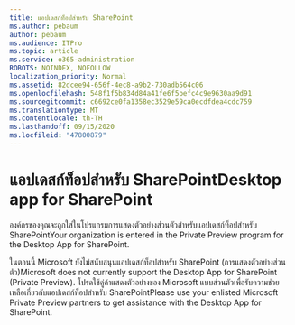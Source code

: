 ```yaml
---
title: แอปเดสก์ท็อปสำหรับ SharePoint
ms.author: pebaum
author: pebaum
ms.audience: ITPro
ms.topic: article
ms.service: o365-administration
ROBOTS: NOINDEX, NOFOLLOW
localization_priority: Normal
ms.assetid: 82dcee94-656f-4ec8-a9b2-730adb564c06
ms.openlocfilehash: 548f1f5b834d84a41fe6f5befc4c9e9630aa9d91
ms.sourcegitcommit: c6692ce0fa1358ec3529e59ca0ecdfdea4cdc759
ms.translationtype: MT
ms.contentlocale: th-TH
ms.lasthandoff: 09/15/2020
ms.locfileid: "47800879"
---
```

# <a name="desktop-app-for-sharepoint"></a><span data-ttu-id="2ef43-102">แอปเดสก์ท็อปสำหรับ SharePoint</span><span class="sxs-lookup"><span data-stu-id="2ef43-102">Desktop app for SharePoint</span></span>

<span data-ttu-id="2ef43-103">องค์กรของคุณจะถูกใส่ในโปรแกรมการแสดงตัวอย่างส่วนตัวสำหรับแอปเดสก์ท็อปสำหรับ SharePoint</span><span class="sxs-lookup"><span data-stu-id="2ef43-103">Your organization is entered in the Private Preview program for the Desktop App for SharePoint.</span></span>

<span data-ttu-id="2ef43-104">ในตอนนี้ Microsoft ยังไม่สนับสนุนแอปเดสก์ท็อปสำหรับ SharePoint (การแสดงตัวอย่างส่วนตัว)</span><span class="sxs-lookup"><span data-stu-id="2ef43-104">Microsoft does not currently support the Desktop App for SharePoint (Private Preview).</span></span> <span data-ttu-id="2ef43-105">โปรดใช้คู่ค้าแสดงตัวอย่างของ Microsoft แบบส่วนตัวเพื่อรับความช่วยเหลือเกี่ยวกับแอปเดสก์ท็อปสำหรับ SharePoint</span><span class="sxs-lookup"><span data-stu-id="2ef43-105">Please use your enlisted Microsoft Private Preview partners to get assistance with the Desktop App for SharePoint.</span></span>


